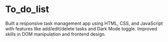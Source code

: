 # To_do_list
Built a responsive task management app using HTML, CSS, and JavaScript with features like add/edit/delete tasks and Dark Mode toggle. Improved skills in DOM manipulation and frontend design.
